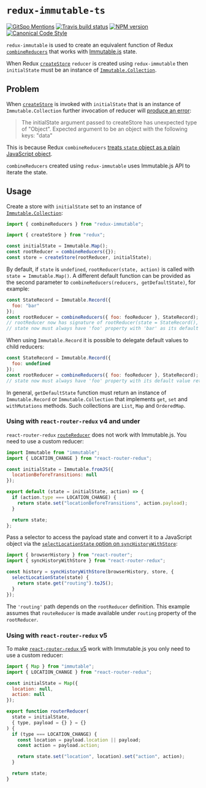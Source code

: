 # `redux-immutable-ts`

[![GitSpo Mentions](https://gitspo.com/badges/mentions/gajus/redux-immutable?style=flat-square)](https://gitspo.com/mentions/gajus/redux-immutable)
[![Travis build status](http://img.shields.io/travis/gajus/redux-immutable/master.svg?style=flat-square)](https://travis-ci.org/gajus/redux-immutable)
[![NPM version](http://img.shields.io/npm/v/redux-immutable.svg?style=flat-square)](https://www.npmjs.org/package/redux-immutable)
[![Canonical Code Style](https://img.shields.io/badge/code%20style-canonical-blue.svg?style=flat-square)](https://github.com/gajus/canonical)

`redux-immutable` is used to create an equivalent function of Redux [`combineReducers`](http://redux.js.org/docs/api/combineReducers.html) that works with [Immutable.js](https://facebook.github.io/immutable-js/) state.

When Redux [`createStore`](https://github.com/reactjs/redux/blob/master/docs/api/createStore.md) `reducer` is created using `redux-immutable` then `initialState` must be an instance of [`Immutable.Collection`](https://facebook.github.io/immutable-js/docs/#/Collection).

## Problem

When [`createStore`](https://github.com/reactjs/redux/blob/v3.0.6/docs/api/createStore.md) is invoked with `initialState` that is an instance of `Immutable.Collection` further invocation of reducer will [produce an error](https://github.com/reactjs/redux/blob/v3.0.6/src/combineReducers.js#L31-L38):

> The initialState argument passed to createStore has unexpected type of "Object".
> Expected argument to be an object with the following keys: "data"

This is because Redux `combineReducers` [treats `state` object as a plain JavaScript object](https://github.com/reactjs/redux/blob/v3.0.6/src/combineReducers.js#L120-L129).

`combineReducers` created using `redux-immutable` uses Immutable.js API to iterate the state.

## Usage

Create a store with `initialState` set to an instance of [`Immutable.Collection`](https://facebook.github.io/immutable-js/docs/#/Collection):

```js
import { combineReducers } from "redux-immutable";

import { createStore } from "redux";

const initialState = Immutable.Map();
const rootReducer = combineReducers({});
const store = createStore(rootReducer, initialState);
```

By default, if `state` is `undefined`, `rootReducer(state, action)` is called with `state = Immutable.Map()`. A different default function can be provided as the second parameter to `combineReducers(reducers, getDefaultState)`, for example:

```js
const StateRecord = Immutable.Record({
  foo: "bar"
});
const rootReducer = combineReducers({ foo: fooReducer }, StateRecord);
// rootReducer now has signature of rootReducer(state = StateRecord(), action)
// state now must always have 'foo' property with 'bar' as its default value
```

When using `Immutable.Record` it is possible to delegate default values to child reducers:

```js
const StateRecord = Immutable.Record({
  foo: undefined
});
const rootReducer = combineReducers({ foo: fooReducer }, StateRecord);
// state now must always have 'foo' property with its default value returned from fooReducer(undefined, action)
```

In general, `getDefaultState` function must return an instance of `Immutable.Record` or `Immutable.Collection` that implements `get`, `set` and `withMutations` methods. Such collections are `List`, `Map` and `OrderedMap`.

### Using with `react-router-redux` v4 and under

`react-router-redux` [`routeReducer`](https://github.com/reactjs/react-router-redux/tree/v4.0.2#routerreducer) does not work with Immutable.js. You need to use a custom reducer:

```js
import Immutable from "immutable";
import { LOCATION_CHANGE } from "react-router-redux";

const initialState = Immutable.fromJS({
  locationBeforeTransitions: null
});

export default (state = initialState, action) => {
  if (action.type === LOCATION_CHANGE) {
    return state.set("locationBeforeTransitions", action.payload);
  }

  return state;
};
```

Pass a selector to access the payload state and convert it to a JavaScript object via the [`selectLocationState` option on `syncHistoryWithStore`](https://github.com/reactjs/react-router-redux/tree/v4.0.2#history--synchistorywithstorehistory-store-options):

```js
import { browserHistory } from "react-router";
import { syncHistoryWithStore } from "react-router-redux";

const history = syncHistoryWithStore(browserHistory, store, {
  selectLocationState(state) {
    return state.get("routing").toJS();
  }
});
```

The `'routing'` path depends on the `rootReducer` definition. This example assumes that `routeReducer` is made available under `routing` property of the `rootReducer`.

### Using with `react-router-redux` v5

To make [`react-router-redux` v5](https://github.com/ReactTraining/react-router/tree/master/packages/react-router-redux) work with Immutable.js you only need to use a custom reducer:

```js
import { Map } from "immutable";
import { LOCATION_CHANGE } from "react-router-redux";

const initialState = Map({
  location: null,
  action: null
});

export function routerReducer(
  state = initialState,
  { type, payload = {} } = {}
) {
  if (type === LOCATION_CHANGE) {
    const location = payload.location || payload;
    const action = payload.action;

    return state.set("location", location).set("action", action);
  }

  return state;
}
```
